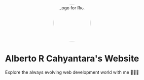 <picture >
  <source media="(prefers-color-scheme: dark)" id="logo" srcset="https://raw.githubusercontent.com/riolly/web-dev-universe/readme/public/dark.svg">
  <img style="display:block;margin:0 auto;width:120px;height:120px;border-radius:1000px;" src="https://raw.githubusercontent.com/riolly/web-dev-universe/readme/public/light.svg" alt="Logo for Riolly">
</picture>

<h1 align="center">
Alberto R Cahyantara's Website
</h1>

<p align='center'>
Explore the always evolving web development world with me 🧑‍🚀🚀
</p>

